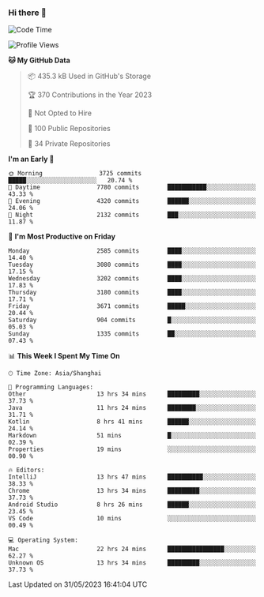 ### Hi there 👋

<!--
**qbosen/qbosen** is a ✨ _special_ ✨ repository because its `README.md` (this file) appears on your GitHub profile.

Here are some ideas to get you started:

- 🔭 I’m currently working on ...
- 🌱 I’m currently learning ...
- 👯 I’m looking to collaborate on ...
- 🤔 I’m looking for help with ...
- 💬 Ask me about ...
- 📫 How to reach me: ...
- 😄 Pronouns: ...
- ⚡ Fun fact: ...
-->

<!--START_SECTION:waka-->
![Code Time](http://img.shields.io/badge/Code%20Time-2%2C099%20hrs%2049%20mins-blue)

![Profile Views](http://img.shields.io/badge/Profile%20Views-0-blue)

**🐱 My GitHub Data** 

> 📦 435.3 kB Used in GitHub's Storage 
 > 
> 🏆 370 Contributions in the Year 2023
 > 
> 🚫 Not Opted to Hire
 > 
> 📜 100 Public Repositories 
 > 
> 🔑 34 Private Repositories 
 > 
**I'm an Early 🐤** 

```text
🌞 Morning                3725 commits        █████░░░░░░░░░░░░░░░░░░░░   20.74 % 
🌆 Daytime                7780 commits        ███████████░░░░░░░░░░░░░░   43.33 % 
🌃 Evening                4320 commits        ██████░░░░░░░░░░░░░░░░░░░   24.06 % 
🌙 Night                  2132 commits        ███░░░░░░░░░░░░░░░░░░░░░░   11.87 % 
```
📅 **I'm Most Productive on Friday** 

```text
Monday                   2585 commits        ████░░░░░░░░░░░░░░░░░░░░░   14.40 % 
Tuesday                  3080 commits        ████░░░░░░░░░░░░░░░░░░░░░   17.15 % 
Wednesday                3202 commits        ████░░░░░░░░░░░░░░░░░░░░░   17.83 % 
Thursday                 3180 commits        ████░░░░░░░░░░░░░░░░░░░░░   17.71 % 
Friday                   3671 commits        █████░░░░░░░░░░░░░░░░░░░░   20.44 % 
Saturday                 904 commits         █░░░░░░░░░░░░░░░░░░░░░░░░   05.03 % 
Sunday                   1335 commits        ██░░░░░░░░░░░░░░░░░░░░░░░   07.43 % 
```


📊 **This Week I Spent My Time On** 

```text
🕑︎ Time Zone: Asia/Shanghai

💬 Programming Languages: 
Other                    13 hrs 34 mins      █████████░░░░░░░░░░░░░░░░   37.73 % 
Java                     11 hrs 24 mins      ████████░░░░░░░░░░░░░░░░░   31.71 % 
Kotlin                   8 hrs 41 mins       ██████░░░░░░░░░░░░░░░░░░░   24.14 % 
Markdown                 51 mins             █░░░░░░░░░░░░░░░░░░░░░░░░   02.39 % 
Properties               19 mins             ░░░░░░░░░░░░░░░░░░░░░░░░░   00.90 % 

🔥 Editors: 
IntelliJ                 13 hrs 47 mins      ██████████░░░░░░░░░░░░░░░   38.33 % 
Chrome                   13 hrs 34 mins      █████████░░░░░░░░░░░░░░░░   37.73 % 
Android Studio           8 hrs 26 mins       ██████░░░░░░░░░░░░░░░░░░░   23.45 % 
VS Code                  10 mins             ░░░░░░░░░░░░░░░░░░░░░░░░░   00.49 % 

💻 Operating System: 
Mac                      22 hrs 24 mins      ████████████████░░░░░░░░░   62.27 % 
Unknown OS               13 hrs 34 mins      █████████░░░░░░░░░░░░░░░░   37.73 % 
```


 Last Updated on 31/05/2023 16:41:04 UTC
<!--END_SECTION:waka-->
